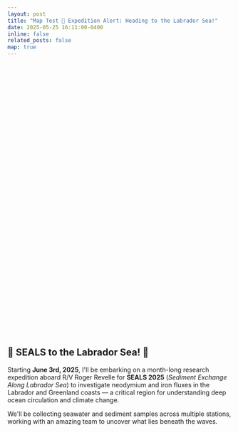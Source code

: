 ```yaml
---
layout: post
title: "Map Test 🌊 Expedition Alert: Heading to the Labrador Sea!"
date: 2025-05-25 16:11:00-0400
inline: false
related_posts: false
map: true
---
```



<!--Working Map in a container 
<div id="map" style="height: 600px; margin: 20px 0;"></div>

<link rel="stylesheet" href="https://unpkg.com/leaflet@1.9.4/dist/leaflet.css" />
<script src="https://unpkg.com/leaflet@1.9.4/dist/leaflet.js"></script>

<script>
  const map = L.map('map').setView([54.5, -54.5], 5);

  L.tileLayer('https://{s}.tile.openstreetmap.org/{z}/{x}/{y}.png', {
    attribution: '&copy; OpenStreetMap contributors'
  }).addTo(map);

  const geojsonData = {
    "type": "FeatureCollection",
    "features": [
      {
        "type": "Feature",
        "geometry": {
          "type": "Point",
          "coordinates": [-63.4936111111111, 44.54777777777777]
        },
        "properties": {
          "Name": "Pick up Yang",
          "Station_Type": "Waypoint"
        }
      },
      {
        "type": "Feature",
        "geometry": {
          "type": "Point",
          "coordinates": [-61.08555555555556, 42.40388888888891]
        },
        "properties": {
          "Name": "Sta.1",
          "Station_Type": "Sampling Station"
        }
      },
      {
        "type": "Feature",
        "geometry": {
          "type": "Point",
          "coordinates": [-52.17083333333333, 46.6927777777778]
        },
        "properties": {
          "Name": "Waypoint - 3",
          "Station_Type": "Waypoint"
        }
      },
      {
        "type": "Feature",
        "geometry": {
          "type": "Point",
          "coordinates": [-55.01888888888887, 55.09138888888889]
        },
        "properties": {
          "Name": "Lab Shelf survey Fe",
          "Station_Type": "Transect"
        }
      },
      {
        "type": "Feature",
        "geometry": {
          "type": "Point",
          "coordinates": [-55.86833333333333, 54.24194444444444]
        },
        "properties": {
          "Name": "Sta.2",
          "Station_Type": "Sampling Station"
        }
      }
      // Add additional features here if needed...
    ]
  };

  const geoLayer = L.geoJSON(geojsonData, {
    onEachFeature: function (feature, layer) {
      const name = feature.properties.Name || "Unknown Station";
      const type = feature.properties.Station_Type || "Unknown Type";
      layer.bindPopup(`<strong>${name}</strong><br>${type}`);
    }
  }).addTo(map);

  map.fitBounds(geoLayer.getBounds());
</script>

-->

<!-- another beautiful map 
<div id="map" style="height: 600px; margin: 20px 0;"></div>

<link rel="stylesheet" href="https://unpkg.com/leaflet@1.9.4/dist/leaflet.css" />
<script src="https://unpkg.com/leaflet@1.9.4/dist/leaflet.js"></script>

<script>
  const map = L.map('map').setView([54.5, -54.5], 5);

  // Map style using CartoDB Positron
  L.tileLayer('https://{s}.basemaps.cartocdn.com/light_all/{z}/{x}/{y}{r}.png', {
    attribution: '&copy; <a href="https://www.openstreetmap.org/copyright">OpenStreetMap</a> &copy; <a href="https://carto.com/attributions">CARTO</a>',
    subdomains: 'abcd',
    maxZoom: 19
  }).addTo(map);

  const stationColors = {
    "Waypoint": "blue",
    "Sampling Station": "green",
    "Transect": "orange",
    "Unknown Type": "gray"
  };

  const geojsonData = {
    "type": "FeatureCollection",
    "features": [
      {
        "type": "Feature",
        "geometry": {
          "type": "Point",
          "coordinates": [-63.4936111111111, 44.54777777777777]
        },
        "properties": {
          "Name": "Pick up Yang",
          "Station_Type": "Waypoint"
        }
      },
      {
        "type": "Feature",
        "geometry": {
          "type": "Point",
          "coordinates": [-61.08555555555556, 42.40388888888891]
        },
        "properties": {
          "Name": "Sta.1",
          "Station_Type": "Sampling Station"
        }
      },
      {
        "type": "Feature",
        "geometry": {
          "type": "Point",
          "coordinates": [-52.17083333333333, 46.6927777777778]
        },
        "properties": {
          "Name": "Waypoint - 3",
          "Station_Type": "Waypoint"
        }
      },
      {
        "type": "Feature",
        "geometry": {
          "type": "Point",
          "coordinates": [-55.01888888888887, 55.09138888888889]
        },
        "properties": {
          "Name": "Lab Shelf survey Fe",
          "Station_Type": "Transect"
        }
      },
      {
        "type": "Feature",
        "geometry": {
          "type": "Point",
          "coordinates": [-55.86833333333333, 54.24194444444444]
        },
        "properties": {
          "Name": "Sta.2",
          "Station_Type": "Sampling Station"
        }
      }
    ]
  };

  const geoLayer = L.geoJSON(geojsonData, {
    pointToLayer: function (feature, latlng) {
      const type = feature.properties.Station_Type || "Unknown Type";
      const color = stationColors[type] || "gray";
      return L.circleMarker(latlng, {
        radius: 8,
        fillColor: color,
        color: "#000",
        weight: 1,
        opacity: 1,
        fillOpacity: 0.8
      });
    },
    onEachFeature: function (feature, layer) {
      const name = feature.properties.Name || "Unknown Station";
      const type = feature.properties.Station_Type || "Unknown Type";
      layer.bindPopup(`<strong>${name}</strong><br>${type}`);
    }
  }).addTo(map);

  map.fitBounds(geoLayer.getBounds());
</script>

--->


<div id="map" style="height: 600px; margin: 20px 0;"></div>

<link rel="stylesheet" href="https://unpkg.com/leaflet@1.9.4/dist/leaflet.css" />
<script src="https://unpkg.com/leaflet@1.9.4/dist/leaflet.js"></script>
<script src="https://unpkg.com/leaflet.globe@0.2.2/leaflet.globe.min.js"></script>

<script>
  const map = L.globe('map', {
    atmosphere: true,
    sky: true,
    enableRotation: true,
    zoom: 2
  });

  const stationColors = {
    "Waypoint": "blue",
    "Sampling Station": "green",
    "Transect": "orange",
    "Unknown Type": "gray"
  };

  const geojsonData = {
    "type": "FeatureCollection",
    "features": [
      {
        "type": "Feature",
        "geometry": {
          "type": "Point",
          "coordinates": [-63.4936111111111, 44.54777777777777]
        },
        "properties": {
          "Name": "Pick up Yang",
          "Station_Type": "Waypoint"
        }
      },
      {
        "type": "Feature",
        "geometry": {
          "type": "Point",
          "coordinates": [-61.08555555555556, 42.40388888888891]
        },
        "properties": {
          "Name": "Sta.1",
          "Station_Type": "Sampling Station"
        }
      },
      {
        "type": "Feature",
        "geometry": {
          "type": "Point",
          "coordinates": [-52.17083333333333, 46.6927777777778]
        },
        "properties": {
          "Name": "Waypoint - 3",
          "Station_Type": "Waypoint"
        }
      },
      {
        "type": "Feature",
        "geometry": {
          "type": "Point",
          "coordinates": [-55.01888888888887, 55.09138888888889]
        },
        "properties": {
          "Name": "Lab Shelf survey Fe",
          "Station_Type": "Transect"
        }
      },
      {
        "type": "Feature",
        "geometry": {
          "type": "Point",
          "coordinates": [-55.86833333333333, 54.24194444444444]
        },
        "properties": {
          "Name": "Sta.2",
          "Station_Type": "Sampling Station"
        }
      }
    ]
  };

  const geoLayer = L.geoJSON(geojsonData, {
    pointToLayer: function (feature, latlng) {
      const type = feature.properties.Station_Type || "Unknown Type";
      const color = stationColors[type] || "gray";
      return L.circleMarker(latlng, {
        radius: 8,
        fillColor: color,
        color: "#000",
        weight: 1,
        opacity: 1,
        fillOpacity: 0.8
      });
    },
    onEachFeature: function (feature, layer) {
      const name = feature.properties.Name || "Unknown Station";
      const type = feature.properties.Station_Type || "Unknown Type";
      layer.bindPopup(`<strong>${name}</strong><br>${type}`);
    }
  });

  geoLayer.addTo(map);
</script>

<style>
  .leaflet-control-attribution {
    display: none !important;
  }
</style>

<h2>🌊 <strong>SEALS to the Labrador Sea! 🧽</strong></h2>
<p>Starting <strong>June 3rd, 2025</strong>, I'll be embarking on a month-long research expedition aboard R/V Roger Revelle for <strong>SEALS 2025</strong> (<em>Sediment Exchange Along Labrador Sea</em>) to investigate neodymium and iron fluxes in the Labrador and Greenland coasts — a critical region for understanding deep ocean circulation and climate change.</p>
<p>We'll be collecting seawater and sediment samples across multiple stations, working with an amazing team to uncover what lies beneath the waves.</p>
